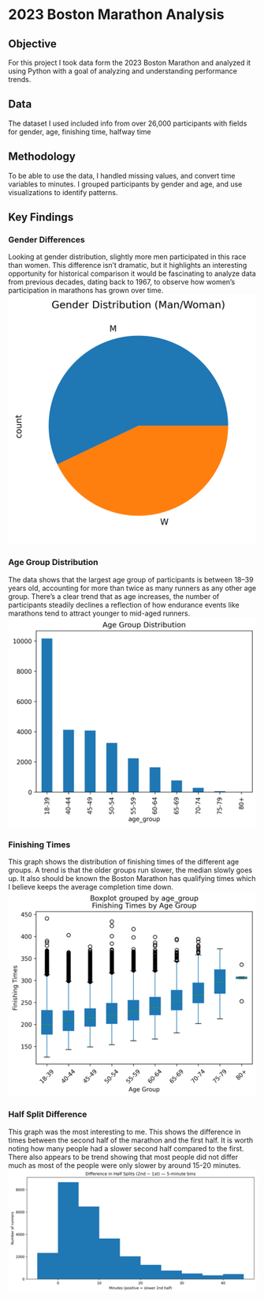 # 2023 Boston Marathon Analysis

## Objective
For this project I took data form the 2023 Boston Marathon and analyzed it using Python with a goal of analyzing and understanding
performance trends.

## Data
The dataset I used included info from over 26,000 participants with fields for gender, age, finishing time, halfway time

## Methodology 
To be able to use the data, I handled missing values, and convert time variables to minutes. I grouped participants by gender
and age, and use visualizations to identify patterns.

## Key Findings
### Gender Differences
Looking at gender distribution, slightly more men participated in this race than women. This difference isn’t dramatic, but it highlights an interesting opportunity for historical comparison 
it would be fascinating to analyze data from previous decades, dating back to 1967, to observe how women’s participation in marathons has grown over time.
<img src="gender_distribution.png" width="520">

### Age Group Distribution
The data shows that the largest age group of participants is between 18–39 years old, accounting for more than twice as many runners as any other age group.
There’s a clear trend that as age increases, the number of participants steadily declines a reflection of how endurance events like marathons tend to attract younger to mid-aged runners.
<img src="age_distribution.png" width="520">

### Finishing Times
This graph shows the distribution of finishing times of the different age groups. A trend is that the older groups run slower, 
the median slowly goes up. It also should be known the Boston Marathon has qualifying times which I believe keeps the average
completion time down. 
<img src="finishing_times.png" width="520">

### Half Split Difference
This graph was the most interesting to me. This shows the difference in times between the second half of the marathon and the first half. 
It is worth noting how many people had a slower second half compared to the first. There also appears to be trend showing that most people did not
differ much as most of the people were only slower by around 15-20 minutes.
<img src="half_split_differences.png" width="520">

